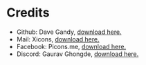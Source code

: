 # Credits
- Github: Dave Gandy, [download here.](https://icon-icons.com/icon/github-logo/73546)
- Mail: Xicons, [download here.](https://icon-icons.com/icon/mail-email/82197)
- Facebook: Picons.me, [download here.](https://icon-icons.com/icon/social-facebook-fb/35)
- Discord: Gaurav Ghongde, [download here.](https://icon-icons.com/icon/discord-black-logo/147145)
